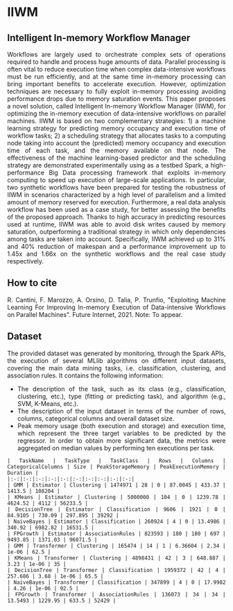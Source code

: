 # IIWM
## Intelligent In-memory Workflow Manager
<div style="text-align: justify">
Workflows are largely used to orchestrate complex sets of operations required to handle and process huge amounts of data. Parallel processing is often vital to reduce execution time when complex data-intensive workflows must be run efficiently, and at the same time in-memory processing can bring important benefits to accelerate execution. However, optimization techniques are necessary to fully exploit in-memory processing avoiding performance drops due to memory saturation events. This paper proposes a novel solution, called Intelligent In-memory Workflow Manager (IIWM), for optimizing the in-memory execution of data-intensive workflows on parallel machines. IIWM is based on two complementary strategies: 1) a machine learning strategy for predicting memory occupancy and execution time of workflow tasks; 2) a scheduling strategy that allocates tasks to a computing node taking into account the (predicted) memory occupancy and execution time of each task, and the memory available on that node.
The effectiveness of the machine learning-based predictor and the scheduling strategy are demonstrated experimentally using as a testbed Spark, a high-performance Big Data processing framework that exploits in-memory computing to speed up execution of large-scale applications.
In particular, two synthetic workflows have been prepared for testing the robustness of IIWM in scenarios characterized by a high level of parallelism and a limited amount of memory reserved for execution. Furthermore, a real data analysis workflow has been used as a case study, for better assessing the benefits of the proposed approach.
Thanks to high accuracy in predicting resources used at runtime, IIWM was able to avoid disk writes caused by memory saturation, outperforming a traditional strategy in which only dependencies among tasks are taken into account.
Specifically, IIWM achieved up to 31% and 40% reduction of makespan and a performance improvement up to 1.45x and 1.66x on the synthetic workflows and the real case study respectively.

## How to cite

R. Cantini, F. Marozzo, A. Orsino, D. Talia, P. Trunfio, "Exploiting Machine Learning For Improving In-memory Execution of Data-intensive Workflows on Parallel Machines". Future Internet, 2021. Note: To appear.

## Dataset

The provided dataset was generated by monitoring, through the Spark APIs, the execution of several MLlib algorithms on different input datasets, covering the main data mining tasks, i.e. classification, clustering, and association rules. 
It contains the following information:
- The description of the task, such as its class (e.g., classification, clustering, etc.), type (fitting or predicting task), and algorithm (e.g., SVM, K-Means, etc.). 
- The description of the input dataset in terms of the number of rows, columns, categorical columns and overall dataset size.
- Peak memory usage (both execution and storage) and execution time, which represent the three target variables to be predicted by the regressor. In order to obtain more significant data, the metrics were aggregated on median values by performing ten executions per task.

```
| TaskName | TaskType | TaskClass | Rows | Columns | CategoricalColumns | Size | PeakStorageMemory | PeakExecutionMemory | Duration |
|:-:|:-:|:-:|:-:|:-:|:-:|:-:|:-:|:-:|:-:|
| GMM | Estimator | Clustering | 1474971 | 28 | 0 | 87.0045 | 433.37 | 1413.5 | 108204 |
| KMeans | Estimator | Clustering | 5000000 | 104 | 0 | 1239.78 | 4624.52 | 4112 | 56233.5 |
| DecisionTree | Estimator | Classification | 9606 | 1921 | 0 | 84.9105 | 730.09 | 297.895 | 39292 |
| NaiveBayes | Estimator | Classification | 260924 | 4 | 0 | 13.4986 | 340.92 | 6982.82 | 16531.5 |
| FPGrowth | Estimator | AssociationRules | 823593 | 180 | 180 | 697 | 9493.85 | 1371.03 | 96071.5 |
| GMM | Transformer | Clustering | 165474 | 14 | 1 | 6.36604 | 2.34 | 1e-06 | 62.5 |
| KMeans | Transformer | Clustering | 4898431 | 42 | 3 | 648.887 | 3.23 | 1e-06 | 35 |
| DecisionTree | Transformer | Classification | 1959372 | 42 | 4 | 257.686 | 3.68 | 1e-06 | 65.5 |
| NaiveBayes | Transformer | Classification | 347899 | 4 | 0 | 17.9982 | 4.26 | 1e-06 | 92.5 |
| FPGrowth | Transformer | AssociationRules | 136073 | 34 | 34 | 13.5493 | 1229.95 | 633.5 | 52429 |
```

</div>
